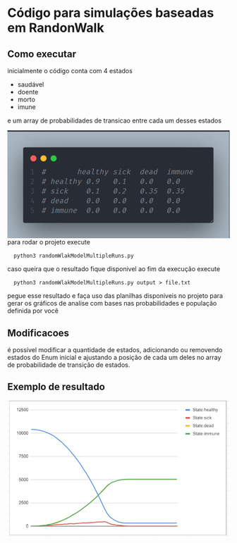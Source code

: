 # Código para simulações baseadas em RandonWalk

## Como executar

inicialmente o código conta com 4 estados
- saudável 
- doente
- morto
- imune

e um array de probabilidades de transicao entre cada um desses estados 

<img src="./.github/probability.png" align="center">

</br>
 para rodar o projeto execute 

```
  python3 randomWlakModelMultipleRuns.py 
```

caso queira que o resultado fique disponivel ao fim da execução execute

```
  python3 randomWlakModelMultipleRuns.py output > file.txt
```

pegue esse resultado e faça uso das planilhas disponiveis no projeto para gerar os gráficos de analise com bases nas probabilidades e população definida por você 

## Modificacoes

é possível modificar a quantidade de estados, adicionando ou removendo estados do Enum inicial e ajustando a posição de cada um deles no array de probabilidade de transição de estados.


## Exemplo de resultado 
<img src="./.github/result.jpeg" align="center">


